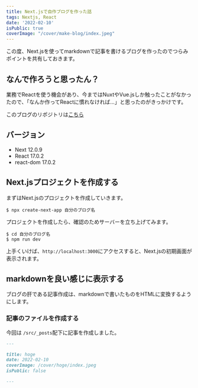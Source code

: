 ```yaml
---
title: Next.jsで自作ブログを作った話
tags: Nextjs, React
date: '2022-02-10'
isPublic: true
coverImage: "/cover/make-blog/index.jpeg"
---
```


この度、Next.jsを使ってmarkdownで記事を書けるブログを作ったのでつらみポイントを共有しておきます。

## なんで作ろうと思ったん？

業務でReactを使う機会があり、今まではNuxtやVue.jsしか触ったことがなかったので、「なんか作ってReactに慣れなければ...」と思ったのがきっかけです。

このブログのリポジトリは[こちら](https://github.com/piesuke/my-blog)

## バージョン

- Next 12.0.9
- React 17.0.2
- react-dom 17.0.2

## Next.jsプロジェクトを作成する

まずはNext.jsのプロジェクトを作成していきます。

```shell
$ npx create-next-app 自分のブログ名
```

プロジェクトを作成したら、確認のためサーバーを立ち上げてみます。

```shell
$ cd 自分のブログ名
$ npm run dev
```

上手くいけば、`http://localhost:3000`にアクセスすると、Next.jsの初期画面が表示されます。

## markdownを良い感じに表示する

ブログの肝である記事作成は、markdownで書いたものをHTMLに変換するようにします。

### 記事のファイルを作成する

今回は `/src/_posts`配下に記事を作成しました。

```md filename="/src/_posts/hoge.md"
---

title: hoge
date: 2022-02-10
coverImage: /cover/hoge/index.jpeg
isPublic: false

---
```